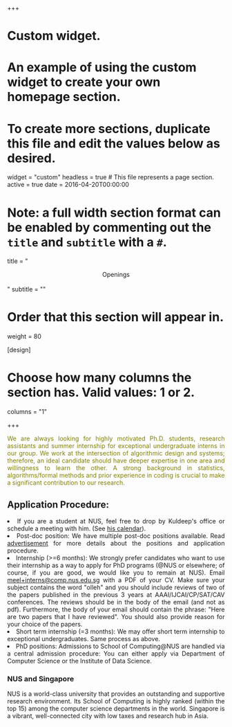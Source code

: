 +++
# Custom widget.
# An example of using the custom widget to create your own homepage section.
# To create more sections, duplicate this file and edit the values below as desired.
widget = "custom"
headless = true  # This file represents a page section.
active = true
date = 2016-04-20T00:00:00

# Note: a full width section format can be enabled by commenting out the `title` and `subtitle` with a `#`.
title = "<center>Openings</center><br>"
subtitle = ""

# Order that this section will appear in.
weight = 80

[design]
  # Choose how many columns the section has. Valid values: 1 or 2.
  columns = "1"

+++

<p style=text-align:justify>
<font color="olive">We are always looking for highly motivated Ph.D. students, research assistants and summer internship for exceptional undergraduate interns in our group. We work at the intersection of algorithmic design and systems; therefore, an ideal candidate should have deeper expertise in one area and willingness to learn the other. A strong background in statistics, algorithms/formal methods and prior experience in coding is crucial to make a significant contribution to our research.
</font>
</p>



<h2> Application Procedure: </h2>

<li style=text-align:justify> If you are a student at NUS, feel free to drop by 
Kuldeep's office or schedule a meeting with him. (See <a href="https://calendar.google.com/calendar/embed?src=meel%40comp.nus.edu.sg" target="_top">his calendar</a>). </li>

<li style=text-align:justify> Post-doc position:  We have multiple post-doc positions available. Read  <a href="files/postdoc.html">advertisement</a> for more details about the positions and application procedure. 


<li style=text-align:justify> Internship (>=6 months): We strongly prefer candidates who want to use their internship as a way to apply for PhD programs (@NUS or elsewhere; of course, if you are good, we would like you to remain at NUS). Email <a href= "mailto:meel+interns@comp.nus.edu.sg">meel+interns@comp.nus.edu.sg</a> with a PDF of your CV. Make sure your subject contains the word "olleh" and you should include reviews of two of the papers published in the previous 3 years at AAAI/IJCAI/CP/SAT/CAV conferences. The reviews should be in the body of the email (and not as pdf). Furthermore, the body of your email should contain the phrase: "Here are two papers that I have reviewed". You should also provide reason for your choice of the papers. 
</li>

<li style=text-align:justify> Short term internship (=3 months): We may offer short term internship to exceptional undergraduates. Same process as above. </li>
 
<li style=text-align:justify> PhD positions: Admissions to School of Computing@NUS are handled via a central admission procedure: You can either apply via Department of Computer Science or the Institute of Data Science. </li>
</ul>

<h3> NUS and Singapore </h3>
<p style=text-align:justify>
NUS is a world-class university that provides an outstanding and 
supportive research environment. Its School of Computing is highly 
ranked (within the top 15) among the computer science departments in the 
world. Singapore is a vibrant, well-connected city with low taxes and 
research hub in Asia.
</p>
